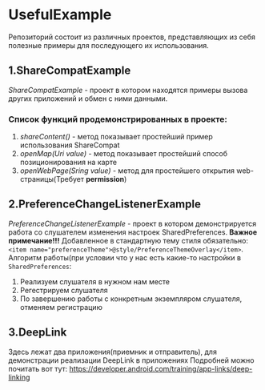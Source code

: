 # UsefulExample
Репозиторий состоит из различных проектов, представляющих из себя полезные примеры для последующего их использования.   

## 1.ShareCompatExample
*ShareCompatExample* - проект в котором находятся примеры вызова других приложений и обмен с ними данными.

### Список функций продемонстрированных в проекте:
1. *shareContent()* - метод показывает простейший пример использования ShareCompat
2. *openMap(Uri value)* - метод показывает простейший способ позиционирования на карте
3. *openWebPage(Sring value)* - метод для простейшего открытия web-страницы(Требует **permission**)

## 2.PreferenceChangeListenerExample
*PreferenceChangeListenerExample* - проект в котором демонстрируется работа со слушателем изменения настроек SharedPreferences. **Важное примечание!!!** Добавленное в стандартную тему стиля обязательно: `<item name="preferenceTheme">@style/PreferenceThemeOverlay</item>`. Алгоритм работы(при условии что у нас есть какие-то настройки в `SharedPreferences`:
1. Реализуем слушателя в нужном нам месте
2. Регестрируем слушателя
3. По завершению работы с конкретным экземпляром слушателя, отменяем регистрацию   
   
     
 ## 3.DeepLink   
 Здесь лежат два приложения(приемник и отправитель), для демонстрации реализации DeepLink в приложениях
 Подробней можно почитать вот тут: https://developer.android.com/training/app-links/deep-linking
